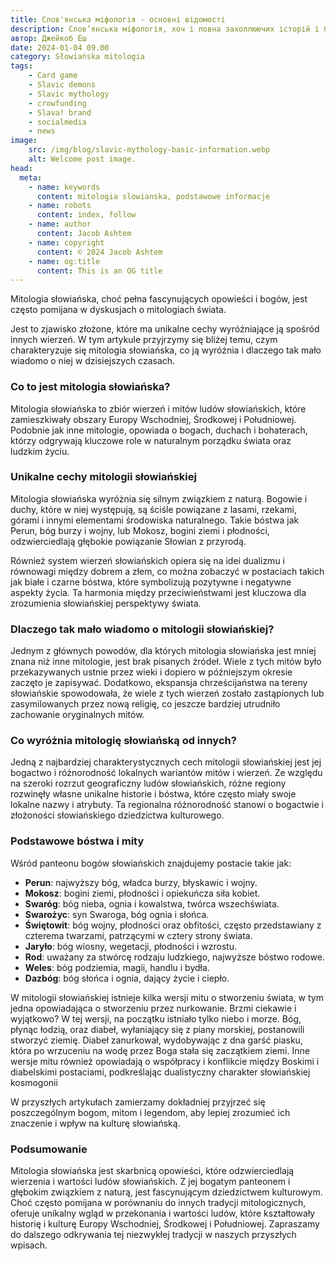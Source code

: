 ```yaml
---
title: Слов'янська міфологія - основні відомості
description: Слов’янська міфологія, хоч і повна захоплюючих історій і богів, часто ігнорується в дискусіях про міфології світу.
автор: Джейкоб Еш
date: 2024-01-04 09.00
category: Słowiańska mitologia
tags:
    - Card game
    - Slavic demons
    - Slavic mythology
    - crowfunding
    - Slava! brand
    - socialmedia
    - news
image:
    src: /img/blog/slavic-mythology-basic-information.webp
    alt: Welcome post image.
head:
  meta:
    - name: keywords
      content: mitologia slowianska, podstawowe informacje
    - name: robots
      content: index, follow
    - name: author
      content: Jacob Ashtem
    - name: copyright
      content: © 2024 Jacob Ashtem
    - name: og:title
      content: This is an OG title
---
```

Mitologia słowiańska, choć pełna fascynujących opowieści i bogów, jest często pomijana w dyskusjach o mitologiach świata.
<!--more-->
 Jest to zjawisko złożone, które ma unikalne cechy wyróżniające ją spośród innych wierzeń. W tym artykule przyjrzymy się bliżej temu, czym charakteryzuje się mitologia słowiańska, co ją wyróżnia i dlaczego tak mało wiadomo o niej w dzisiejszych czasach.

### Co to jest mitologia słowiańska?

Mitologia słowiańska to zbiór wierzeń i mitów ludów słowiańskich, które zamieszkiwały obszary Europy Wschodniej, Środkowej i Południowej. Podobnie jak inne mitologie, opowiada o bogach, duchach i bohaterach, którzy odgrywają kluczowe role w naturalnym porządku świata oraz ludzkim życiu.

### Unikalne cechy mitologii słowiańskiej

Mitologia słowiańska wyróżnia się silnym związkiem z naturą. Bogowie i duchy, które w niej występują, są ściśle powiązane z lasami, rzekami, górami i innymi elementami środowiska naturalnego. Takie bóstwa jak Perun, bóg burzy i wojny, lub Mokosz, bogini ziemi i płodności, odzwierciedlają głębokie powiązanie Słowian z przyrodą.

Również system wierzeń słowiańskich opiera się na idei dualizmu i równowagi między dobrem a złem, co można zobaczyć w postaciach takich jak białe i czarne bóstwa, które symbolizują pozytywne i negatywne aspekty życia. Ta harmonia między przeciwieństwami jest kluczowa dla zrozumienia słowiańskiej perspektywy świata.

### Dlaczego tak mało wiadomo o mitologii słowiańskiej?

Jednym z głównych powodów, dla których mitologia słowiańska jest mniej znana niż inne mitologie, jest brak pisanych źródeł. Wiele z tych mitów było przekazywanych ustnie przez wieki i dopiero w późniejszym okresie zaczęto je zapisywać. Dodatkowo, ekspansja chrześcijaństwa na tereny słowiańskie spowodowała, że wiele z tych wierzeń zostało zastąpionych lub zasymilowanych przez nową religię, co jeszcze bardziej utrudniło zachowanie oryginalnych mitów.

### Co wyróżnia mitologię słowiańską od innych?

Jedną z najbardziej charakterystycznych cech mitologii słowiańskiej jest jej bogactwo i różnorodność lokalnych wariantów mitów i wierzeń. Ze względu na szeroki rozrzut geograficzny ludów słowiańskich, różne regiony rozwinęły własne unikalne historie i bóstwa, które często miały swoje lokalne nazwy i atrybuty. Ta regionalna różnorodność stanowi o bogactwie i złożoności słowiańskiego dziedzictwa kulturowego.

### Podstawowe bóstwa i mity

Wśród panteonu bogów słowiańskich znajdujemy postacie takie jak:
- **Perun**: najwyższy bóg, władca burzy, błyskawic i wojny.
- **Mokosz**: bogini ziemi, płodności i opiekuńcza siła kobiet.
- **Swaróg**: bóg nieba, ognia i kowalstwa, twórca wszechświata.
- **Swarożyc**: syn Swaroga, bóg ognia i słońca.
- **Świętowit**: bóg wojny, płodności oraz obfitości, często przedstawiany z czterema twarzami, patrzącymi w cztery strony świata.
- **Jaryło**: bóg wiosny, wegetacji, płodności i wzrostu.
- **Rod**: uważany za stwórcę rodzaju ludzkiego, najwyższe bóstwo rodowe.
- **Weles**: bóg podziemia, magii, handlu i bydła.
- **Dazbóg**: bóg słońca i ognia, dający życie i ciepło.


W mitologii słowiańskiej istnieje kilka wersji mitu o stworzeniu świata, w tym jedna opowiadająca o stworzeniu przez nurkowanie. Brzmi ciekawie i wyjątkowo? W tej wersji, na początku istniało tylko niebo i morze. Bóg, płynąc łodzią, oraz diabeł, wyłaniający się z piany morskiej, postanowili stworzyć ziemię. Diabeł zanurkował, wydobywając z dna garść piasku, która po wrzuceniu na wodę przez Boga stała się zaczątkiem ziemi. Inne wersje mitu również opowiadają o współpracy i konflikcie między Boskimi i diabelskimi postaciami, podkreślając dualistyczny charakter słowiańskiej kosmogonii​

W przyszłych artykułach zamierzamy dokładniej przyjrzeć się poszczególnym bogom, mitom i legendom, aby lepiej zrozumieć ich znaczenie i wpływ na kulturę słowiańską.

### Podsumowanie
Mitologia słowiańska jest skarbnicą opowieści, które odzwierciedlają wierzenia i wartości ludów słowiańskich. Z jej bogatym panteonem i głębokim związkiem z naturą, jest fascynującym dziedzictwem kulturowym. Choć często pomijana w porównaniu do innych tradycji mitologicznych, oferuje unikalny wgląd w przekonania i wartości ludów, które kształtowały historię i kulturę Europy Wschodniej, Środkowej i Południowej. Zapraszamy do dalszego odkrywania tej niezwykłej tradycji w naszych przyszłych wpisach.
